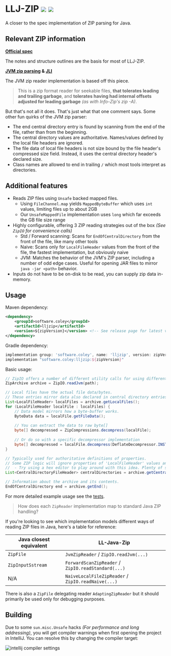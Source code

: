 # LLJ-ZIP [![](https://jitpack.io/v/Col-E/LL-Java-Zip.svg)](https://jitpack.io/#Col-E/LL-Java-Zip) ![](https://github.com/Col-E/LL-Java-Zip/actions/workflows/display_test_results.yml/badge.svg)


A closer to the spec implementation of ZIP parsing for Java.

## Relevant ZIP information
 
**[Official spec](https://pkware.cachefly.net/webdocs/casestudies/APPNOTE.TXT)**

The notes and structure outlines are the basis for most of LLJ-ZIP.

**[JVM zip parsing](https://github.com/openjdk/jdk/tree/6701eba736ac51db4b0d0d7db6c7bdd4ae8a1c16/src/java.base/share/native/libzip) & [JLI](https://github.com/openjdk/jdk/blob/739769c8fc4b496f08a92225a12d07414537b6c0/src/java.base/share/native/libjli/parse_manifest.c#L120)**

The JVM zip reader implementation is based off this piece.

> This is a zip format reader for seekable files, **that tolerates leading and trailing garbage**, 
> and **tolerates having had internal offsets adjusted for leading garbage** _(as with Info-Zip's zip -A)_.

But that's not all it does. That's just what that one comment says. Some other fun quirks of the JVM zip parser:

- The end central directory entry is found by scanning from the end of the file, rather than from the beginning.
- The central directory values are authoritative. Names/values defined by the local file headers are ignored.
- The file data of local file headers is not size bound by the file header's compressed size field. Instead, it uses the central directory header's declared size.
- Class names are allowed to end in trailing `/` which most tools interpret as directories.

## Additional features

- Reads ZIP files using `Unsafe` backed mapped files.
    - Using `FileChannel.map` yields `MappedByteBuffer` which uses `int` values, limiting files up to about 2GB
    - Our `UnsafeMappedFile` implementation uses `long` which far exceeds the GB file size range
- Highly configurable, offering 3 ZIP reading strategies out of the box _(See `ZipIO` for convenience calls)_
    - Std / Forward scanning: Scans for `EndOfCentralDirectory` from the front of the file, like many other tools
    - Naive: Scans only for `LocalFileHeader` values from the front of the file, the fastest implementation, but obviously naive
    - JVM: Matches the behavior of the JVM's ZIP parser, including a number of odd edge cases. Useful for opening JAR files to mirror `java -jar <path>` behavior.
- Inputs do not have to be on-disk to be read, you can supply zip data in-memory.

## Usage

Maven dependency:
```xml
<dependency>
    <groupId>software.coley</groupId>
    <artifactId>lljzip</artifactId>
    <version>${zipVersion}</version> <!-- See release page for latest version -->
</dependency>
```

Gradle dependency:
```groovy
implementation group: 'software.coley', name: 'lljzip', version: zipVersion
implementation "software.coley:lljzip:${zipVersion}"
```

Basic usage:
```java
// ZipIO offers a number of different utility calls for using different ZipReader implementations
ZipArchive archive = ZipIO.readJvm(path);

// Local files have the actual file data/bytes.
// These entries mirror data also declared in central directory entries.
List<LocalFileHeader> localFiles = archive.getLocalFiles();
for (LocalFileHeader localFile : localFiles) {
    // Data model mirrors how a byte-buffer works.
    ByteData data = localFile.getFileData();
    
    // You can extract the data to raw byte[]
    byte[] decompressed = ZipCompressions.decompress(localFile);
    
    // Or do so with a specific decompressor implementation
    byte[] decompressed = localFile.decompress(DeflateDecompressor.INSTANCE);
}

// Typically used for authoritative definitions of properties.
// Some ZIP logic will ignore properties of 'LocalFileHeader' values and use these instead.
//  - Try using a hex editor to play around with this idea. Plenty of samples in the test cases to look at.
List<CentralDirectoryFileHeader> centralDirectories = archive.getCentralDirectories();

// Information about the archive and its contents.
EndOfCentralDirectory end = archive.getEnd();
```

For more detailed example usage see the [tests](src/test/java/software/coley/lljzip).

> How does each `ZipReader` implementation map to standard Java ZIP handling?

If you're looking to see which implementation models different ways of reading ZIP files in Java, here's a table for reference:

| Java closest equivalent | LL-Java-Zip                                        |
|-------------------------|----------------------------------------------------|
| `ZipFile`               | `JvmZipReader` / `ZipIO.readJvm(...)`              |
| `ZipInputSstream`       | `ForwardScanZipReader` / `ZipIO.readStandard(...)` |
| N/A                     | `NaiveLocalFileZipReader` / `ZipIO.readNaive(...)` |

There is also a `ZipFile` delegating reader `AdaptingZipReader` but it should primarily be used only for debugging purposes.

## Building

Due to some `sun.misc.Unsafe` hacks _(For performance and long addressing)_, you will get compiler warnings when first opening the project in IntelliJ.
You can resolve this by changing the compiler target:

![intellij compiler settings](docs/compiler-settings.png)